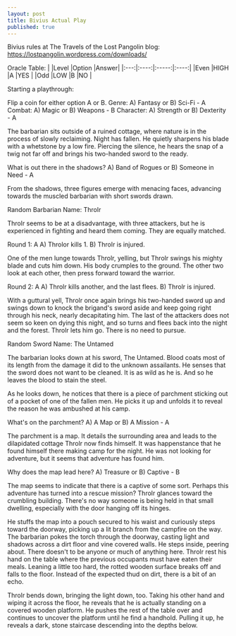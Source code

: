 ```yaml
---
layout: post
title: Bivius Actual Play
published: true
---
```


Bivius rules at The Travels of the Lost Pangolin blog: https://lostpangolin.wordpress.com/downloads/

Oracle Table:
|     |Level |Option |Answer|
|:---:|:----:|:-----:|:----:|
|Even	|HIGH  |A 	   |YES   |
|Odd	|LOW	 |B	     |NO    |


Starting a playthrough:
<div class="bluebox">
Flip a coin for either option A or B.
Genre: A) Fantasy or B) Sci-Fi - A
Combat: A) Magic or B) Weapons - B
Character: A) Strength or B) Dexterity - A
</div>

The barbarian sits outside of a ruined cottage, where nature is in the process of slowly reclaiming. Night has fallen. He quietly sharpens his blade with a whetstone by a low fire. Piercing the silence, he hears the snap of a twig not far off and brings his two-handed sword to the ready.

<div class="bluebox">
What is out there in the shadows?
A) Band of Rogues or B) Someone in Need - A
</div>

From the shadows, three figures emerge with menacing faces, advancing towards the muscled barbarian with short swords drawn.

<div class="bluebox">
Random Barbarian Name: Throlr
</div>

Throlr seems to be at a disadvantage, with three attackers, but he is experienced in fighting and heard them coming. They are equally matched.


<div class="bluebox">
Round 1: A
A) Throlor kills 1.
B) Throlr is injured.
</div>

One of the men lunge towards Throlr, yelling, but Throlr swings his mighty blade and cuts him down. His body crumples to the ground. The other two look at each other, then press forward toward the warrior.

<div class="bluebox">
Round 2: A
A) Throlr kills another, and the last flees.
B) Throlr is injured.
</div>

With a guttural yell, Throlr once again brings his two-handed sword up and swings down to knock the brigand's sword aside and keep going right through his neck, nearly decapitating him. The last of the attackers does not seem so keen on dying this night, and so turns and flees back into the night and the forest. Throlr lets him go. There is no need to pursue.

<div class="bluebox">
Random Sword Name: The Untamed
</div>

The barbarian looks down at his sword, The Untamed. Blood coats most of its length from the damage it did to the unknown assailants. He senses that the sword does not want to be cleaned. It is as wild as he is. And so he leaves the blood to stain the steel.

As he looks down, he notices that there is a piece of parchment sticking out of a pocket of one of the fallen men. He picks it up and unfolds it to reveal the reason he was ambushed at his camp.

<div class="bluebox">
What's on the parchment?
A) A Map or B) A Mission - A
</div>

The parchment is a map. It details the surrounding area and leads to the dilapidated cottage Throlr now finds himself. It was happenstance that he found himself there making camp for the night. He was not looking for adventure, but it seems that adventure has found him.

<div class="bluebox">
Why does the map lead here?
A) Treasure or B) Captive - B
</div>

The map seems to indicate that there is a captive of some sort. Perhaps this adventure has turned into a rescue mission? Throlr glances toward the crumbling building. There's no way someone is being held in that small dwelling, especially with the door hanging off its hinges.

He stuffs the map into a pouch secured to his waist and curiously steps toward the doorway, picking up a lit branch from the campfire on the way. The barbarian pokes the torch through the doorway, casting light and shadows across a dirt floor and vine covered walls. He steps inside, peering about. There doesn't to be anyone or much of anything here. Throlr rest his hand on the table where the previous occupants must have eaten their meals. Leaning a little too hard, the rotted wooden surface breaks off and falls to the floor. Instead of the expected thud on dirt, there is a bit of an echo.

Throlr bends down, bringing the light down, too. Taking his other hand and wiping it across the floor, he reveals that he is actually standing on a covered wooden platform. He pushes the rest of the table over and continues to uncover the platform until he find a handhold. Pulling it up, he reveals a dark, stone staircase descending into the depths below.
